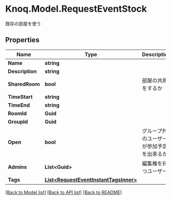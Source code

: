 # Knoq.Model.RequestEventStock
既存の部屋を使う

## Properties

Name | Type | Description | Notes
------------ | ------------- | ------------- | -------------
**Name** | **string** |  | 
**Description** | **string** |  | 
**SharedRoom** | **bool** | 部屋の共用をするか | 
**TimeStart** | **string** |  | 
**TimeEnd** | **string** |  | 
**RoomId** | **Guid** |  | 
**GroupId** | **Guid** |  | 
**Open** | **bool** | グループ外のユーザーが参加予定を出来るか | [optional] 
**Admins** | **List&lt;Guid&gt;** | 編集権を持つユーザー | 
**Tags** | [**List&lt;RequestEventInstantTagsInner&gt;**](RequestEventInstantTagsInner.md) |  | [optional] 

[[Back to Model list]](../README.md#documentation-for-models) [[Back to API list]](../README.md#documentation-for-api-endpoints) [[Back to README]](../README.md)

